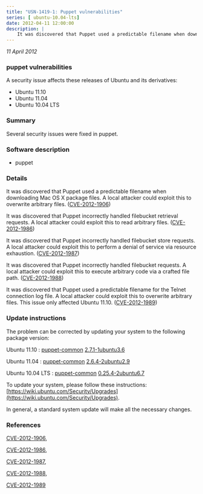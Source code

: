 ```yaml
---
title: "USN-1419-1: Puppet vulnerabilities"
series: [ ubuntu-10.04-lts]
date: 2012-04-11 12:00:00
description: |
    It was discovered that Puppet used a predictable filename when downloading Mac OS X package files. A local attacker could exploit this to overwrite arbitrary files. ([CVE-2012-1906](http://people.ubuntu.com/~ubuntu-security/cve/CVE-2012-1906))
--- 
```

 
 

*11 April 2012*

### puppet vulnerabilities

A security issue affects these releases of Ubuntu and its derivatives:

* Ubuntu 11.10
* Ubuntu 11.04
* Ubuntu 10.04 LTS

### Summary

Several security issues were fixed in puppet. 

### Software description

* puppet 

### Details

It was discovered that Puppet used a predictable filename when downloading Mac OS X package files. A local attacker could exploit this to overwrite arbitrary files. ([CVE-2012-1906](http://people.ubuntu.com/~ubuntu-security/cve/CVE-2012-1906))

It was discovered that Puppet incorrectly handled filebucket retrieval requests. A local attacker could exploit this to read arbitrary files. ([CVE-2012-1986](http://people.ubuntu.com/~ubuntu-security/cve/CVE-2012-1986))

It was discovered that Puppet incorrectly handled filebucket store requests. A local attacker could exploit this to perform a denial of service via resource exhaustion. ([CVE-2012-1987](http://people.ubuntu.com/~ubuntu-security/cve/CVE-2012-1987))

It was discovered that Puppet incorrectly handled filebucket requests. A local attacker could exploit this to execute arbitrary code via a crafted file path. ([CVE-2012-1988](http://people.ubuntu.com/~ubuntu-security/cve/CVE-2012-1988))

It was discovered that Puppet used a predictable filename for the Telnet connection log file. A local attacker could exploit this to overwrite arbitrary files. This issue only affected Ubuntu 11.10. ([CVE-2012-1989](http://people.ubuntu.com/~ubuntu-security/cve/CVE-2012-1989)) 

### Update instructions

The problem can be corrected by updating your system to the following package version:

Ubuntu 11.10
 : [puppet-common](https://launchpad.net/ubuntu/+source/puppet) <span> [2.7.1-1ubuntu3.6](https://launchpad.net/ubuntu/+source/puppet/2.7.1-1ubuntu3.6) </span> 

Ubuntu 11.04
 : [puppet-common](https://launchpad.net/ubuntu/+source/puppet) <span> [2.6.4-2ubuntu2.9](https://launchpad.net/ubuntu/+source/puppet/2.6.4-2ubuntu2.9) </span> 

Ubuntu 10.04 LTS
 : [puppet-common](https://launchpad.net/ubuntu/+source/puppet) <span> [0.25.4-2ubuntu6.7](https://launchpad.net/ubuntu/+source/puppet/0.25.4-2ubuntu6.7) </span> 

To update your system, please follow these instructions: [https://wiki.ubuntu.com/Security/Upgrades](https://wiki.ubuntu.com/Security/Upgrades).

In general, a standard system update will make all the necessary changes. 

### References

 
 [CVE-2012-1906](http://people.ubuntu.com/~ubuntu-security/cve/CVE-2012-1906), 

 [CVE-2012-1986](http://people.ubuntu.com/~ubuntu-security/cve/CVE-2012-1986), 

 [CVE-2012-1987](http://people.ubuntu.com/~ubuntu-security/cve/CVE-2012-1987), 

 [CVE-2012-1988](http://people.ubuntu.com/~ubuntu-security/cve/CVE-2012-1988), 

 [CVE-2012-1989](http://people.ubuntu.com/~ubuntu-security/cve/CVE-2012-1989)
 

